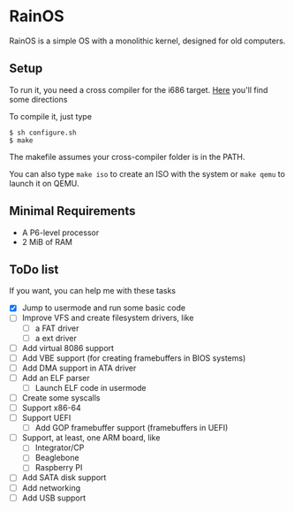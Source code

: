 # RainOS

RainOS is a simple OS with a monolithic kernel, designed for old computers.

## Setup
To run it, you need a cross compiler for the i686 target. [Here](http://wiki.osdev.org/GCC_Cross-Compiler) you'll find some directions

To compile it, just type

```
$ sh configure.sh
$ make
```

The makefile assumes your cross-compiler folder is in the PATH.

You can also type ```make iso``` to create an ISO with the system or ```make qemu``` to launch it on QEMU.

## Minimal Requirements
 - A P6-level processor
 - 2 MiB of RAM

## ToDo list

If you want, you can help me with these tasks

- [X] Jump to usermode and run some basic code
- [ ] Improve VFS and create filesystem drivers, like
  - [ ] a FAT driver
  - [ ] a ext driver
- [ ] Add virtual 8086 support
- [ ] Add VBE support (for creating framebuffers in BIOS systems)  
- [ ] Add DMA support in ATA driver
- [ ] Add an ELF parser
  - [ ] Launch ELF code in usermode
- [ ] Create some syscalls
- [ ] Support x86-64
- [ ] Support UEFI
  - [ ] Add GOP framebuffer support (framebuffers in UEFI)
- [ ] Support, at least, one ARM board, like
  - [ ] Integrator/CP
  - [ ] Beaglebone
  - [ ] Raspberry PI
- [ ] Add SATA disk support
- [ ] Add networking
- [ ] Add USB support
